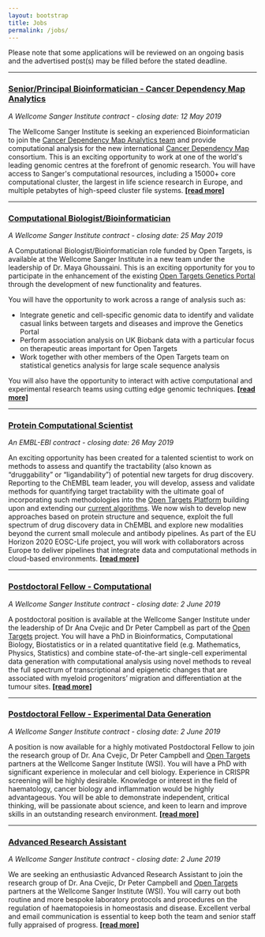 ```yaml
---
layout: bootstrap
title: Jobs
permalink: /jobs/
---
```

Please note that some applications will be reviewed on an ongoing basis and the advertised post(s) may be filled before the stated deadline. 

***

### [Senior/Principal Bioinformatician - Cancer Dependency Map Analytics](https://jobs.sanger.ac.uk/wd/plsql/wd_portal.show_job?p_web_site_id=1764&p_web_page_id=384596)
*A Wellcome Sanger Institute contract - closing date: 12 May 2019*

The Wellcome Sanger Institute is seeking an experienced Bioinformatician to join the [Cancer Dependency Map Analytics team](https://www.sanger.ac.uk/science/groups/cancer-dependency-map-analytics) and provide computational analysis for the new international [Cancer Dependency Map](http://depmap.sanger.ac.uk/) consortium. This is an exciting opportunity to work at one of the world's leading genomic centres at the forefront of genomic research. You will have access to Sanger's computational resources, including a 15000+ core computational cluster, the largest in life science research in Europe, and multiple petabytes of high-speed cluster file systems.   __[[read more]](https://jobs.sanger.ac.uk/wd/plsql/wd_portal.show_job?p_web_site_id=1764&p_web_page_id=384596)__

***

### [Computational Biologist/Bioinformatician](https://jobs.sanger.ac.uk/wd/plsql/wd_portal.show_job?p_web_site_id=1764&p_web_page_id=383908)
*A Wellcome Sanger Institute contract - closing date: 25 May 2019*

A Computational Biologist/Bioinformatician role funded by Open Targets, is available at the Wellcome Sanger Institute in a new team under the leadership of Dr. Maya Ghoussaini. This is an exciting opportunity for you to participate in the enhancement of the existing [Open Targets Genetics Portal](https://genetics.opentargets.org/) through the development of new functionality and features.

You will have the opportunity to work across a range of analysis such as:

* Integrate genetic and cell-specific genomic data to identify and validate casual links between targets and diseases and improve the Genetics Portal
* Perform association analysis on UK Biobank data with a particular focus on therapeutic areas important for Open Targets
* Work together with other members of the Open Targets team on statistical genetics analysis for large scale sequence analysis

 You will also have the opportunity to interact with active computational and experimental research teams using cutting edge genomic techniques.  __[[read more]](https://jobs.sanger.ac.uk/wd/plsql/wd_portal.show_job?p_web_site_id=1764&p_web_page_id=383908)__

 ***

### [Protein Computational Scientist](https://www.embl.de/jobs/searchjobs/index.php?ref=EBI01392)
*An EMBL-EBI contract - closing date: 26 May 2019*

An exciting opportunity has been created for a talented scientist to work on methods to assess and quantify the tractability (also known as “druggability” or “ligandability”) of potential new targets for drug discovery. Reporting to the ChEMBL team leader, you will develop, assess and validate methods for quantifying target tractability with the ultimate goal of incorporating such methodologies into the [Open Targets Platform](https://www.targetvalidation.org/) building upon and extending our [current algorithms](https://docs.targetvalidation.org/getting-started/target-tractability). We now wish to develop new approaches based on protein structure and sequence, exploit the full spectrum of drug discovery data in ChEMBL and explore new modalities beyond the current small molecule and antibody pipelines. As part of the EU Horizon 2020 EOSC-Life project, you will work with collaborators across Europe to deliver pipelines that integrate data and computational methods in cloud-based environments.  __[[read more]](https://www.embl.de/jobs/searchjobs/index.php?ref=EBI01392)__

 ***

### [Postdoctoral Fellow - Computational](https://www.embl.de/jobs/searchjobs/index.php?ref=EBI01392)
*A Wellcome Sanger Institute contract - closing date: 2 June 2019*

A postdoctoral position is available at the Wellcome Sanger Institute under the leadership of Dr Ana Cvejic and Dr Peter Campbell as part of the [Open Targets](http://www.opentargets.org) project. You will have a PhD in Bioinformatics, Computational Biology, Biostatistics or in a related quantitative field (e.g. Mathematics, Physics, Statistics) and combine state-of-the-art single-cell experimental data generation with computational analysis using novel methods to reveal the full spectrum of transcriptional and epigenetic changes that are associated with myeloid progenitors’ migration and differentiation at the tumour sites.  __[[read more]](https://jobs.sanger.ac.uk/wd/plsql/wd_portal.show_job?p_web_site_id=1764&p_web_page_id=385704)__

 ***

### [Postdoctoral Fellow - Experimental Data Generation](https://www.embl.de/jobs/searchjobs/index.php?ref=EBI01392)
*A Wellcome Sanger Institute contract - closing date: 2 June 2019*

A position is now available for a highly motivated Postdoctoral Fellow to join the research group of Dr. Ana Cvejic, Dr Peter Campbell and [Open Targets](http://www.opentargets.org) partners at the Wellcome Sanger Institute (WSI). You will have a PhD with significant experience in molecular and cell biology. Experience in CRISPR screening will be highly desirable. Knowledge or interest in the field of haematology, cancer biology and inflammation would be highly advantageous. You will be able to demonstrate independent, critical thinking, will be passionate about science, and keen to learn and improve skills in an outstanding research environment. __[[read more]](https://jobs.sanger.ac.uk/wd/plsql/wd_portal.show_job?p_web_site_id=1764&p_web_page_id=385863)__

 ***

### [Advanced Research Assistant](https://www.embl.de/jobs/searchjobs/index.php?ref=EBI01392)
*A Wellcome Sanger Institute contract - closing date: 2 June 2019*

We are seeking an enthusiastic Advanced Research Assistant to join the research group of Dr. Ana Cvejic, Dr Peter Campbell and [Open Targets](http://www.opentargets.org) partners at the Wellcome Sanger Institute (WSI). You will carry out both routine and more bespoke laboratory protocols and procedures on the regulation of haematopoiesis in homeostasis and disease. Excellent verbal and email communication is essential to keep both the team and senior staff fully appraised of progress. __[[read more]](https://jobs.sanger.ac.uk/wd/plsql/wd_portal.show_job?p_web_site_id=1764&p_web_page_id=385887)__


